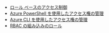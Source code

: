 - [ロール ベースのアクセス制御](role-based-access-control-configure.md)
- [Azure PowerShell を使用したアクセス権の管理](role-based-access-control-manage-access-powershell.md)
- [Azure CLI を使用したアクセス権の管理](role-based-access-control-manage-access-azure-cli.md)
- [RBAC の組み込みのロール](role-based-access-built-in-roles.md)

<!---HONumber=Oct15_HO3-->